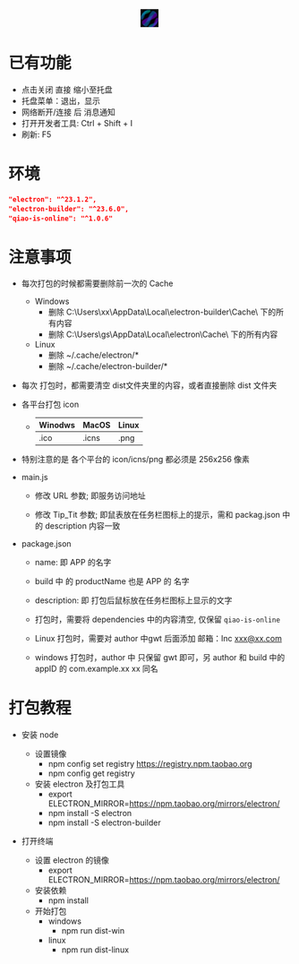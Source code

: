 <div align='center'>
    <img src='./Community/favicon.png' width="32px">
</div>


# 已有功能
- 点击关闭 直接 缩小至托盘
- 托盘菜单：退出，显示
- 网络断开/连接 后 消息通知
- 打开开发者工具: Ctrl + Shift + I
- 刷新: F5


# 环境
```JSON
"electron": "^23.1.2",
"electron-builder": "^23.6.0",
"qiao-is-online": "^1.0.6"
```


# 注意事项
- 每次打包的时候都需要删除前一次的 Cache
    - Windows
        - 删除 C:\Users\xx\AppData\Local\electron-builder\Cache\ 下的所有内容
        - 删除 C:\Users\gs\AppData\Local\electron\Cache\ 下的所有内容
    - Linux
        - 删除 ~/.cache/electron/*
        - 删除 ~/.cache/electron-builder/*

- 每次 打包时，都需要清空 dist文件夹里的内容，或者直接删除 dist 文件夹

- 各平台打包 icon 
    - | Winodws     | MacOS       | Linux     |
      | ----------- | ----------- | --------- |
      | .ico        | .icns       |.png       |

- 特别注意的是 各个平台的 icon/icns/png 都必须是 256x256 像素
- main.js
    - 修改 URL 参数; 即服务访问地址

    - 修改 Tip_Tit 参数; 即鼠表放在任务栏图标上的提示，需和 packag.json 中的 description 内容一致

- package.json
    - name: 即 APP 的名字

    - build 中 的 productName 也是 APP 的 名字

    - description: 即 打包后鼠标放在任务栏图标上显示的文字

    - 打包时，需要将 dependencies 中的内容清空, 仅保留 `qiao-is-online`

    - Linux 打包时，需要对 author 中gwt 后面添加 邮箱：Inc <xxx@xx.com>

    - windows 打包时，author 中 只保留 gwt 即可，另 author 和 build 中的appID 的 com.example.xx xx 同名


# 打包教程
- 安装 node
  - 设置镜像
    - npm config set registry https://registry.npm.taobao.org
    - npm config get registry
  - 安装 electron 及打包工具
    - export ELECTRON_MIRROR=https://npm.taobao.org/mirrors/electron/
    - npm install -S electron
    - npm install -S electron-builder
  
- 打开终端
    - 设置 electron 的镜像
        - export ELECTRON_MIRROR=https://npm.taobao.org/mirrors/electron/
    - 安装依赖
        - npm install
    - 开始打包
        - windows
            - npm run dist-win
        - linux
            - npm run dist-linux
